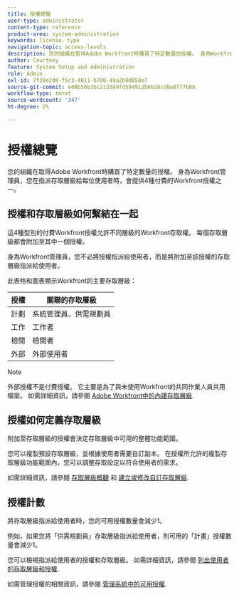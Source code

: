 ```yaml
---
title: 授權總覽
user-type: administrator
content-type: reference
product-area: system-administration
keywords: license，type
navigation-topic: access-levels
description: 您的組織在取得Adobe Workfront時購買了特定數量的授權。 身為Workfront管理員，您在指派存取層級給每位使用者時，會提供4種付費的Workfront授權之一。
author: Courtney
feature: System Setup and Administration
role: Admin
exl-id: 7f30e2d8-f5c3-4811-b780-49a2b0d058e7
source-git-commit: e08b56b3bc212d49fd594912b6b28cd8e8f77b8b
workflow-type: tm+mt
source-wordcount: '347'
ht-degree: 2%

---
```


# 授權總覽

您的組織在取得Adobe Workfront時購買了特定數量的授權。 身為Workfront管理員，您在指派存取層級給每位使用者時，會提供4種付費的Workfront授權之一。

## 授權和存取層級如何繫結在一起

這4種型別的付費Workfront授權允許不同層級的Workfront存取權。 每個存取層級都會附加至其中一個授權。

身為Workfront管理員，您不必將授權指派給使用者，而是將附加至該授權的存取層級指派給使用者。

此表格和圖表顯示Workfront的主要存取層級：

| 授權 | 關聯的存取層級 |
|--- |--- |
| 計劃 | 系統管理員、供需規劃員 |
| 工作 | 工作者 |
| 檢閱 | 檢閱者 |
| 外部 | 外部使用者 |

>[!NOTE]
>
>外部授權不是付費授權。 它主要是為了與未使用Workfront的共同作業人員共用檔案。 如需詳細資訊，請參閱 [Adobe Workfront中的內建存取層級](/help/quicksilver/administration-and-setup/add-users/access-levels-and-object-permissions/default-access-levels-in-workfront.md).

## 授權如何定義存取層級

附加至存取層級的授權會決定存取層級中可用的整體功能範圍。

您可以複製預設存取層級，並根據使用者需要自訂副本。 在授權所允許的複製存取層級功能範圍內，您可以調整存取設定以符合使用者的需求。

如需詳細資訊，請參閱 [存取層級概觀](../../../administration-and-setup/add-users/access-levels-and-object-permissions/access-levels-overview.md) 和 [建立或修改自訂存取層級](../../../administration-and-setup/add-users/configure-and-grant-access/create-modify-access-levels.md).

## 授權計數

將存取層級指派給使用者時，您的可用授權數量會減少1。

例如，如果您將「供需規劃員」存取層級指派給使用者，則可用的「計畫」授權數量會減少1。

您可以檢視指派給使用者的授權和存取層級。 如需詳細資訊，請參閱 [列出使用者的存取層級和授權](../../../administration-and-setup/add-users/access-levels-and-object-permissions/list-access-levels-and-licenses-for-your-users.md).

如需管理授權的相關資訊，請參閱 [管理系統中的可用授權](../../../administration-and-setup/get-started-wf-administration/manage-available-licenses-in-your-system.md).
